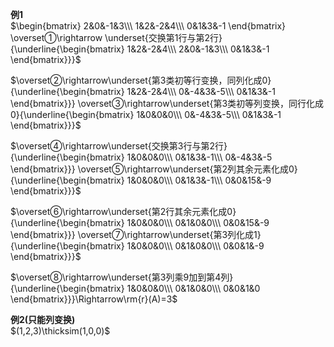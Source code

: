 **例1**  
 $\begin{bmatrix}  
2&0&-1&3\\\   
1&2&-2&4\\\   
0&1&3&-1  
\end{bmatrix}  
\overset①\rightarrow  
\underset{交换第1行与第2行}{\underline{\begin{bmatrix}  
1&2&-2&4\\\   
2&0&-1&3\\\   
0&1&3&-1  
\end{bmatrix}}}$   
  
 $\overset②\rightarrow\underset{第3类初等行变换，同列化成0}{\underline{\begin{bmatrix}  
1&2&-2&4\\\   
0&-4&3&-5\\\   
0&1&3&-1  
\end{bmatrix}}}  
\overset③\rightarrow\underset{第3类初等列变换，同行化成0}{\underline{\begin{bmatrix}  
1&0&0&0\\\   
0&-4&3&-5\\\   
0&1&3&-1  
\end{bmatrix}}}$   
  
 $\overset④\rightarrow\underset{交换第3行与第2行}{\underline{\begin{bmatrix}  
1&0&0&0\\\   
0&1&3&-1\\\   
0&-4&3&-5  
\end{bmatrix}}}  
\overset⑤\rightarrow\underset{第2列其余元素化成0}{\underline{\begin{bmatrix}  
1&0&0&0\\\   
0&1&3&-1\\\   
0&0&15&-9  
\end{bmatrix}}}$   
  
 $\overset⑥\rightarrow\underset{第2行其余元素化成0}{\underline{\begin{bmatrix}  
1&0&0&0\\\   
0&1&0&0\\\   
0&0&15&-9  
\end{bmatrix}}}  
\overset⑦\rightarrow\underset{第3列化成1}{\underline{\begin{bmatrix}  
1&0&0&0\\\   
0&1&0&0\\\   
0&0&1&-9  
\end{bmatrix}}}$   
  
 $\overset⑧\rightarrow\underset{第3列乘9加到第4列}{\underline{\begin{bmatrix}  
1&0&0&0\\\   
0&1&0&0\\\   
0&0&1&0  
\end{bmatrix}}}\Rightarrow\rm{r}(A)=3$   
  
**例2(只能列变换)**  
 $(1,2,3)\thicksim(1,0,0)$   
